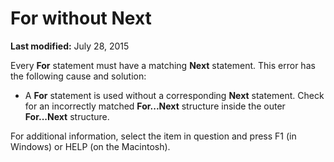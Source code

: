 
# For without Next

 **Last modified:** July 28, 2015

Every  **For** statement must have a matching **Next** statement. This error has the following cause and solution:




- A  **For** statement is used without a corresponding **Next** statement. Check for an incorrectly matched **For...Next** structure inside the outer **For...Next** structure.
    

For additional information, select the item in question and press F1 (in Windows) or HELP (on the Macintosh).
